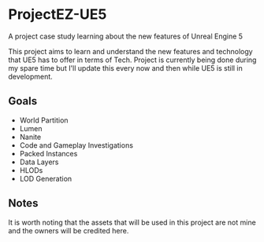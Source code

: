 # ProjectEZ-UE5
A project case study learning about the new features of Unreal Engine 5

This project aims to learn and understand the new features and technology that UE5 has to offer in terms of Tech.
Project is currently being done during my spare time but I'll update this every now and then while UE5 is still in development.


## Goals
- World Partition
- Lumen
- Nanite
- Code and Gameplay Investigations
- Packed Instances
- Data Layers
- HLODs
- LOD Generation

## Notes
It is worth noting that the assets that will be used in this project are not mine and the owners will be credited here.

